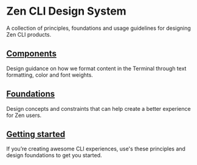# Zen CLI Design System

A collection of principles, foundations and usage guidelines for designing Zen CLI products.

## [Components](./components.md)

Design guidance on how we format content in the Terminal through text formatting, color and font weights.

## [Foundations](./foundations.md)

Design concepts and constraints that can help create a better experience for Zen users.

## [Getting started](./getting-started.md)

If you’re creating awesome CLI experiences, use's these principles and design foundations to get you started.
